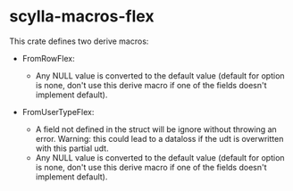 # scylla-macros-flex

This crate defines two derive macros:
- FromRowFlex:
    - Any NULL value is converted to the default value (default for option is none, don't use this derive macro if one of the fields doesn't implement default).

- FromUserTypeFlex:
    - A field not defined in the struct will be ignore without throwing an error. Warning: this could lead to a dataloss if the udt is overwritten with this partial udt.
    - Any NULL value is converted to the default value (default for option is none, don't use this derive macro if one of the fields doesn't implement default). 